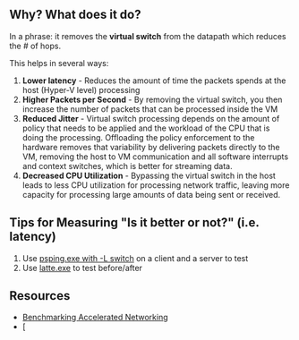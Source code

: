 ## Why? What does it do?

In a phrase: it removes the **virtual switch** from the datapath which reduces the # of hops. 

This helps in several ways: 
1. **Lower latency** - Reduces the amount of time the packets spends at the host (Hyper-V level) processing
2. **Higher Packets per Second** - By removing the virtual switch, you then increase the number of packets that can be processed inside the VM
3. **Reduced Jitter** - Virtual switch processing depends on the amount of policy that needs to be applied and the workload of the CPU that is doing the processing. Offloading the policy enforcement to the hardware removes that variability by delivering packets directly to the VM, removing the host to VM communication and all software interrupts and context switches, which is better for streaming data.
4. **Decreased CPU Utilization** - Bypassing the virtual switch in the host leads to less CPU utilization for processing network traffic, leaving more capacity for processing large amounts of data being sent or received.

## Tips for Measuring "Is it better or not?" (i.e. latency)

1. Use [psping.exe with -L switch](https://docs.microsoft.com/en-us/sysinternals/downloads/psping) on a client and a server to test
2. Use [latte.exe](https://docs.microsoft.com/en-us/azure/virtual-network/virtual-network-test-latency) to test before/after

## Resources

- [Benchmarking Accelerated Networking](https://azurealan.ie/2020/03/20/azure-accelerated-networking-put-to-the-test/)
- [
